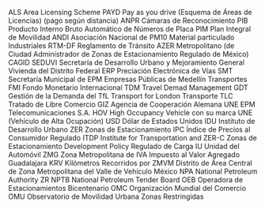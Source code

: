ALS Area Licensing Scheme PAYD Pay as you drive
(Esquema de Áreas de Licencias) (pago según distancia)
ANPR Cámaras de Reconocimiento PIB Producto Interno Bruto
Automático de Números de Placa PIM Plan Integral de Movilidad
ANDI Asociación Nacional de PM10 Material particulado
Industriales RTM-DF Reglamento de Tránsito
AZER Metropolitano (de Ciudad
Administrador de Zonas de
Estacionamiento Regulado de México)
CAGID SEDUVI Secretaría de Desarrollo Urbano y
Mejoramiento General Vivienda del Distrito Federal
ERP Preciación Electrónica de Vías SMT Secretaría Municipal de
EPM Empresas Públicas de Medellín Transportes
FMI Fondo Monetario Internacional TDM Travel Demad Management
GDT Gestión de la Demanda del TfL Transport for London
Transporte TLC Tratado de Libre Comercio
GIZ Agencia de Cooperación Alemana UNE EPM Telecomunicaciones S.A.
HOV High Occupancy Vehicle con su marca UNE
(Vehículo de Alta Ocupación) USD Dólar de Estados Unidos
IDU Instituto de Desarrollo Urbano ZER Zonas de Estacionamiento
IPC Índice de Precios al Consumidor Regulado
ITDP Institute for Transportation and ZER-C Zonas de Estacionamiento
Development Policy Regulado de Carga
IU Unidad del Automóvil ZMG Zona Metropolitana de
IVA Impuesto al Valor Agregado Guadalajara
KRV Kilómetros Recorridos por ZMVM
Distrito de Área Central de
Zona Metropolitana del Valle de
Vehículo México
NPA National Petroleum Authority ZR
NPTB National Petroleum Tender Board OEB Operadora de Estacionamientos
Bicentenario
OMC
Organización Mundial del
Comercio
OMU
Observatorio de Movilidad Urbana
Zonas Restringidas
